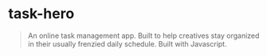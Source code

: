 # task-hero
> An online task management app. Built to help creatives stay organized in their usually frenzied daily schedule. Built with Javascript.
